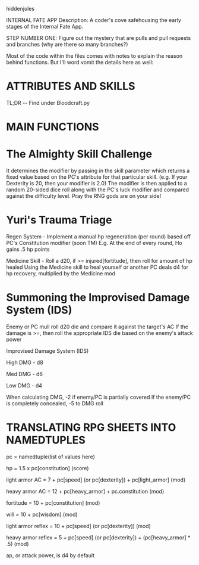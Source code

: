 hiddenjules

INTERNAL FATE APP Description: A coder's cove safehousing the early stages of the Internal Fate App.

STEP NUMBER ONE: Figure out the mystery that are pulls and pull requests and branches (why are there so many branches?)

Most of the code within the files comes with notes to explain the reason behind functions. But I'll word vomit the details here as well:

# ATTRIBUTES AND SKILLS

TL;DR -- Find under Bloodcraft.py


# MAIN FUNCTIONS

# The Almighty Skill Challenge
It determines the modifier by passing in the skill parameter which returns a fixed value based on
the PC's attribute for that particular skill. (e.g. If your Dexterity is 20, then your modifier is 2.0)
The modifier is then applied to a random 20-sided dice roll along with the PC's luck modifier and
compared against the difficulty level. Pray the RNG gods are on your side!


# Yuri's Trauma Triage
Regen System - Implement a manual hp regeneration (per round) based off PC's Constitution modifier (soon TM)
E.g. At the end of every round, Ho gains .5 hp points

Medicine Skill - Roll a d20, if >= injured[fortitude], then roll for amount of hp healed
Using the Medicine skill to heal yourself or another PC deals d4 for hp recovery, multiplied by the Medicine mod


# Summoning the Improvised Damage System (IDS)
Enemy or PC mull roll d20 die and compare it against the target's AC
If the damage is >=, then roll the appropriate IDS die based on the enemy's attack power

Improvised Damage System (IDS)

High DMG - d8

Med DMG - d6

Low DMG - d4

When calculating DMG, -2 if enemy/PC is partially covered
If the enemy/PC is completely concealed, -5 to DMG roll


# TRANSLATING RPG SHEETS INTO NAMEDTUPLES 

pc = namedtuple(list of values here)

hp = 1.5 x pc[constitution] (score)

light armor AC = 7 + pc[speed] (or pc[dexterity]) + pc[light_armor] (mod)

heavy armor AC = 12 + pc[heavy_armor] + pc.constitution (mod)

fortitude = 10 + pc[constitution] (mod)

will = 10 + pc[wisdom] (mod)

light armor reflex = 10 + pc[speed] (or pc[dexterity]) (mod)

heavy armor reflex = 5 + pc[speed] (or pc[dexterity]) + (pc[heavy_armor] * .5) (mod)

ap, or attack power, is d4 by default
